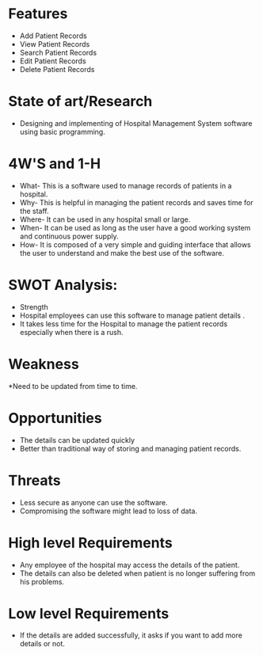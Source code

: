 # Features
  * Add Patient Records
  * View Patient Records
  * Search Patient Records
  * Edit Patient Records
  * Delete Patient Records
# State of art/Research
  * Designing and implementing of Hospital Management System software using basic programming.
# 4W'S and 1-H
  * What- This is a software used to manage records of patients in a hospital.
  * Why- This is helpful in managing the patient records and saves time for the staff.
  * Where- It can be used in any hospital small or large.
  * When- It can be used as long as the user have a good working system and continuous power supply.
  * How- It is composed of a very simple and guiding interface that allows the user to understand and make the best use of the software.
# SWOT Analysis:
  * Strength
  * Hospital employees can use this software to manage patient details .
  * It takes less time for the Hospital to manage the patient records especially when there is a rush.
# Weakness
  *Need to be updated from time to time.
# Opportunities
  * The details can be updated quickly
  * Better than traditional way of storing and managing patient records.
# Threats
  * Less secure as anyone can use the software.
  * Compromising the software might lead to loss of data.
# High level Requirements
  * Any employee of the hospital may access the details of the patient.
  * The details can also be deleted when patient is no longer suffering from his problems.
# Low level Requirements
  * If the details are added successfully, it asks if you want to add more details or not. 
